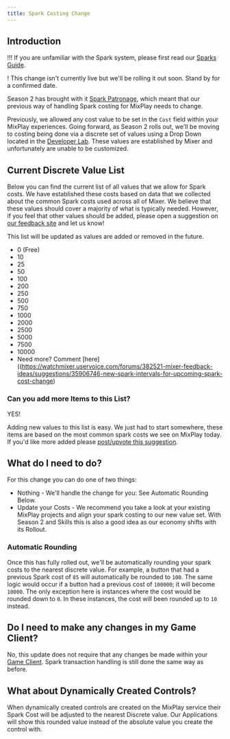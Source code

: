 ```yaml
---
title: Spark Costing Change
---
```


## Introduction

!!! If you are unfamiliar with the Spark system, please first read our [Sparks Guide](/guides/mixplay/sparks).

! This change isn't currently live but we'll be rolling it out soon. Stand by for a confirmed date.

Season 2 has brought with it [Spark Patronage](https://blog.mixer.com), which meant that our previous way of handling Spark costing for MixPlay needs to change.

Previously, we allowed any cost value to be set in the `Cost` field within your MixPlay experiences. Going forward, as Season 2 rolls out, we'll be moving to costing being done via a discrete set of values using a Drop Down located in the [Developer Lab](https://mixer.com/lab). These values are established by Mixer and unfortunately are unable to be customized.

## Current Discrete Value List

Below you can find the current list of all values that we allow for Spark costs. We have established these costs based on data that we collected about the common Spark costs used across all of Mixer. We believe that these values should cover a majority of what is typically needed. However, if you feel that other values should be added, please open a suggestion on [our feedback site](https://feedback.mixer.com) and let us know!

This list will be updated as values are added or removed in the future.

* 0 (Free)
* 10
* 25
* 50
* 100
* 200
* 250
* 500
* 750
* 1000
* 2000
* 2500
* 5000
* 7500
* 10000
* Need more? Comment [here]((https://watchmixer.uservoice.com/forums/382521-mixer-feedback-ideas/suggestions/35906746-new-spark-intervals-for-upcoming-spark-cost-change)

### Can you add more Items to this List?

YES!

Adding new values to this list is easy. We just had to start somewhere, these items are based on the most common spark costs we see on MixPlay today. If you'd like more added please [post/upvote this suggestion](https://watchmixer.uservoice.com/forums/382521-mixer-feedback-ideas/suggestions/35906746-new-spark-intervals-for-upcoming-spark-cost-change). 

## What do I need to do?

For this change you can do one of two things:
- Nothing - We'll handle the change for you: See Automatic Rounding Below.
- Update your Costs - We recommend you take a look at your existing MixPlay projects and align your spark costing to our new value set. With Season 2 and Skills this is also a good idea as our economy shifts with its Rollout.

### Automatic Rounding

Once this has fully rolled out, we'll be automatically rounding your spark costs to the nearest discrete value. For example, a button that had a previous Spark cost of `85` will automatically be rounded to `100`. The same logic would occur if a button had a previous cost of `100000`; it will become `10000`. The only exception here is instances where the cost would be rounded down to `0`. In these instances, the cost will been rounded up to `10` instead.

## Do I need to make any changes in my Game Client?

No, this update does not require that any changes be made within your [Game Client](/guides/mixplay/interactive-overview#the-game-client). Spark transaction handling is still done the same way as before.

## What about Dynamically Created Controls?

When dynamically created controls are created on the MixPlay service their Spark Cost will be adjusted to the nearest Discrete value. Our Applications will show this rounded value instead of the absolute value you create the control with.





